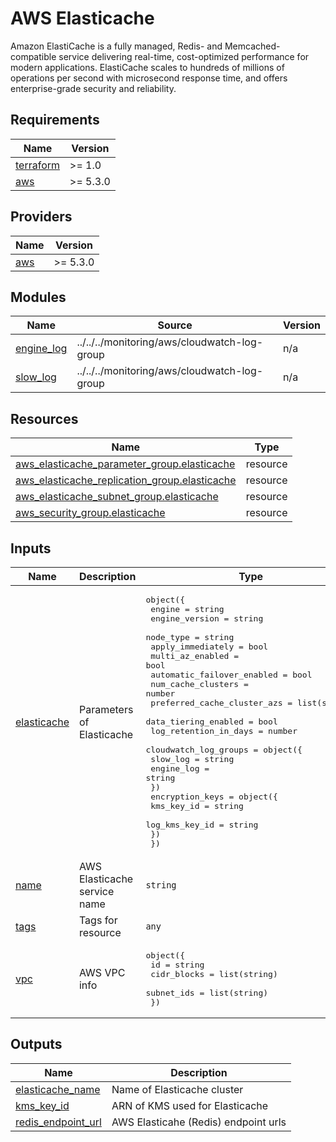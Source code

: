 # AWS Elasticache

Amazon ElastiCache is a fully managed, Redis- and Memcached-compatible service delivering real-time, cost-optimized performance for modern applications. ElastiCache scales to hundreds of millions of operations per second with microsecond response time, and offers enterprise-grade security and reliability.  

<!-- BEGIN_TF_DOCS -->
## Requirements

| Name | Version |
|------|---------|
| <a name="requirement_terraform"></a> [terraform](#requirement\_terraform) | >= 1.0 |
| <a name="requirement_aws"></a> [aws](#requirement\_aws) | >= 5.3.0 |

## Providers

| Name | Version |
|------|---------|
| <a name="provider_aws"></a> [aws](#provider\_aws) | >= 5.3.0 |

## Modules

| Name | Source | Version |
|------|--------|---------|
| <a name="module_engine_log"></a> [engine\_log](#module\_engine\_log) | ../../../monitoring/aws/cloudwatch-log-group | n/a |
| <a name="module_slow_log"></a> [slow\_log](#module\_slow\_log) | ../../../monitoring/aws/cloudwatch-log-group | n/a |

## Resources

| Name | Type |
|------|------|
| [aws_elasticache_parameter_group.elasticache](https://registry.terraform.io/providers/hashicorp/aws/latest/docs/resources/elasticache_parameter_group) | resource |
| [aws_elasticache_replication_group.elasticache](https://registry.terraform.io/providers/hashicorp/aws/latest/docs/resources/elasticache_replication_group) | resource |
| [aws_elasticache_subnet_group.elasticache](https://registry.terraform.io/providers/hashicorp/aws/latest/docs/resources/elasticache_subnet_group) | resource |
| [aws_security_group.elasticache](https://registry.terraform.io/providers/hashicorp/aws/latest/docs/resources/security_group) | resource |

## Inputs

| Name | Description | Type | Default | Required |
|------|-------------|------|---------|:--------:|
| <a name="input_elasticache"></a> [elasticache](#input\_elasticache) | Parameters of Elasticache | <pre>object({<br>    engine                      = string<br>    engine_version              = string<br>    node_type                   = string<br>    apply_immediately           = bool<br>    multi_az_enabled            = bool<br>    automatic_failover_enabled  = bool<br>    num_cache_clusters          = number<br>    preferred_cache_cluster_azs = list(string)<br>    data_tiering_enabled        = bool<br>    log_retention_in_days       = number<br>    cloudwatch_log_groups = object({<br>      slow_log   = string<br>      engine_log = string<br>    })<br>    encryption_keys = object({<br>      kms_key_id     = string<br>      log_kms_key_id = string<br>    })<br>  })</pre> | n/a | yes |
| <a name="input_name"></a> [name](#input\_name) | AWS Elasticache service name | `string` | `"armonik-elasticache"` | no |
| <a name="input_tags"></a> [tags](#input\_tags) | Tags for resource | `any` | `{}` | no |
| <a name="input_vpc"></a> [vpc](#input\_vpc) | AWS VPC info | <pre>object({<br>    id          = string<br>    cidr_blocks = list(string)<br>    subnet_ids  = list(string)<br>  })</pre> | n/a | yes |

## Outputs

| Name | Description |
|------|-------------|
| <a name="output_elasticache_name"></a> [elasticache\_name](#output\_elasticache\_name) | Name of Elasticache cluster |
| <a name="output_kms_key_id"></a> [kms\_key\_id](#output\_kms\_key\_id) | ARN of KMS used for Elasticache |
| <a name="output_redis_endpoint_url"></a> [redis\_endpoint\_url](#output\_redis\_endpoint\_url) | AWS Elasticahe (Redis) endpoint urls |
<!-- END_TF_DOCS -->
